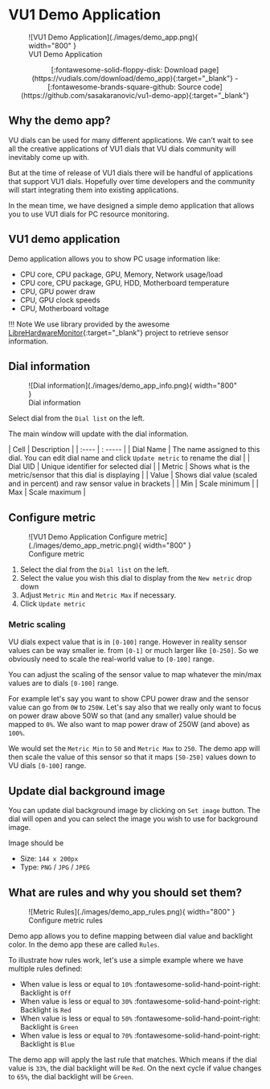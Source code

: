 # VU1 Demo Application

<figure markdown>
  ![VU1 Demo Application](./images/demo_app.png){ width="800" }
  <figcaption>VU1 Demo Application</figcaption>
</figure>

<center>
[:fontawesome-solid-floppy-disk: Download page](https://vudials.com/download/demo_app){:target="_blank"} - [:fontawesome-brands-square-github: Source code](https://github.com/sasakaranovic/vu1-demo-app){:target="_blank"}
</center>

## Why the demo app?

VU dials can be used for many different applications. We can't wait to see all the creative applications of VU1 dials that VU dials community will inevitably come up with.

But at the time of release of VU1 dials there will be handful of applications that support VU1 dials.
Hopefully over time developers and the community will start integrating them into existing applications.

In the mean time, we have designed a simple demo application that allows you to use VU1 dials for PC resource monitoring.

## VU1 demo application

Demo application allows you to show PC usage information like:

- CPU core, CPU package, GPU, Memory, Network usage/load
- CPU core, CPU package, GPU, HDD, Motherboard temperature
- CPU, GPU power draw
- CPU, GPU clock speeds
- CPU, Motherboard voltage

!!! Note
    We use library provided by the awesome [LibreHardwareMonitor](https://github.com/LibreHardwareMonitor/LibreHardwareMonitor){:target="_blank"} project to retrieve sensor information.

## Dial information

<figure markdown>
  ![Dial information](./images/demo_app_info.png){ width="800" }
  <figcaption>Dial information</figcaption>
</figure>

Select dial from the `Dial list` on the left.

The main window will update with the dial information.

| Cell | Description |
| :---- | : ----- |
| Dial Name | The name assigned to this dial. You can edit dial name and click `Update metric` to rename the dial |
| Dial UID | Unique identifier for selected dial |
| Metric | Shows what is the metric/sensor that this dial is displaying |
| Value | Shows dial value (scaled and in percent) and raw sensor value in brackets |
| Min | Scale minimum |
| Max | Scale maximum |


## Configure metric

<figure markdown>
  ![VU1 Demo Application Configure metric](./images/demo_app_metric.png){ width="800" }
  <figcaption>Configure metric</figcaption>
</figure>

1. Select the dial from the `Dial list` on the left.
2. Select the value you wish this dial to display from the `New metric` drop down
3. Adjust `Metric Min` and `Metric Max` if necessary.
4. Click `Update metric`

### Metric scaling

VU dials expect value that is in `[0-100]` range. However in reality sensor values can be way smaller ie. from `[0-1]` or much larger like `[0-250]`. So we obviously need to scale the real-world value to `[0-100]` range.

You can adjust the scaling of the sensor value to map whatever the min/max values are to dials `[0-100]` range.

For example let's say you want to show CPU power draw and the sensor value can go from `0W` to `250W`.
Let's say also that we really only want to focus on power draw above 50W so that (and any smaller) value should be mapped to `0%`.
We also want to map power draw of 250W (and above) as `100%`.

We would set the `Metric Min` to `50` and `Metric Max` to `250`.
The demo app will then scale the value of this sensor so that it maps `[50-250]` values down to VU dials `[0-100]` range.


## Update dial background image

You can update dial background image by clicking on `Set image` button.
The dial will open and you can select the image you wish to use for background image.

Image should be

- Size: `144 x 200px`
- Type: `PNG` / `JPG` / `JPEG`


## What are rules and why you should set them?

<figure markdown>
  ![Metric Rules](./images/demo_app_rules.png){ width="800" }
  <figcaption>Configure metric rules</figcaption>
</figure>

Demo app allows you to define mapping between dial value and backlight color.
In the demo app these are called `Rules`.

To illustrate how rules work, let's use a simple example where we have multiple rules defined:

- When value is less or equal to `10%` :fontawesome-solid-hand-point-right: Backlight is `Off`
- When value is less or equal to `30%` :fontawesome-solid-hand-point-right: Backlight is `Red`
- When value is less or equal to `50%` :fontawesome-solid-hand-point-right: Backlight is `Green`
- When value is less or equal to `70%` :fontawesome-solid-hand-point-right: Backlight is `Blue`

The demo app will apply the last rule that matches.
Which means if the dial value is `33%`, the dial backlight will be `Red`.
On the next cycle if value changes to `65%`, the dial backlight will be `Green`.
